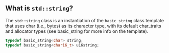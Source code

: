
## What is `std::string`?

The `std::string` class is an instantiation of the `basic_string` class template that uses char (i.e., bytes) as its character type, with its default char_traits and allocator types (see basic_string for more info on the template).

```cpp
typedef basic_string<char> string;
typedef basic_string<char16_t> u16string;
```